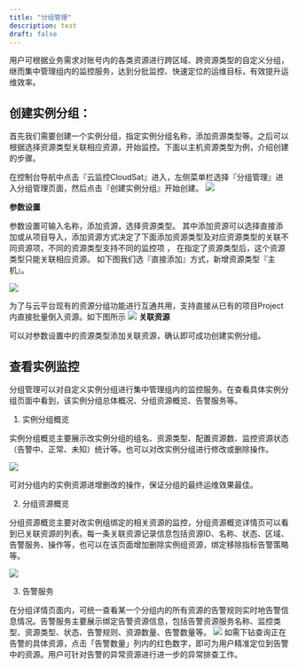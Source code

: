 ```yaml
---
title: "分组管理"
description: test
draft: false
---
```


用户可根据业务需求对账号内的各类资源进行跨区域、跨资源类型的自定义分组，继而集中管理组内的监控服务，达到分批监控、快速定位的运维目标，有效提升运维效率。

## 创建实例分组：

首先我们需要创建一个实例分组，指定实例分组名称，添加资源类型等。之后可以根据选择资源类型关联相应资源，开始监控。下面以主机资源类型为例，介绍创建的步骤。

在控制台导航中点击『云监控CloudSat』进入，左侧菜单栏选择『分组管理』进入分组管理页面，然后点击『创建实例分组』开始创建。
![](../_images/20201104213502.png)

**参数设置**

参数设置可输入名称，添加资源，选择资源类型。 其中添加资源可以选择直接添加或从项目导入，添加资源方式决定了下面添加资源类型及对应资源类型的关联不同资源项，不同的资源类型支持不同的监控项 ， 在指定了资源类型后，这个资源类型只能关联相应资源。 
如下图我们选『直接添加』方式，新增资源类型『主机』。

![](../_images/20201029111448.png)

为了与云平台现有的资源分组功能进行互通共用，支持直接从已有的项目Project内直接批量倒入资源。如下图所示
![](../_images/20201104213235.png)
**关联资源**

可以对参数设置中的资源类型添加关联资源，确认即可成功创建实例分组。

## 查看实例监控

分组管理可以对自定义实例分组进行集中管理组内的监控服务。在查看具体实例分组页面中看到，该实例分组总体概况、分组资源概览、告警服务等。

1. 实例分组概览

实例分组概览主要展示改实例分组的组名、资源类型、配置资源数、监控资源状态（告警中、正常、未知）统计等。也可以对改实例分组进行修改或删除操作。

![](../_images/20201029113911.png)

可对分组内的实例资源进增删改的操作，保证分组的最终运维效果最佳。

2. 分组资源概览

分组资源概览主要对改实例组绑定的相关资源的监控，分组资源概览详情页可以看到已关联资源的列表。每一条关联资源记录信息包括资源ID、名称、状态、区域、告警服务、操作等，也可以在该页面增加删除实例组资源，绑定移除指标告警策略等。

![](../_images/20201029143452.png)

3. 告警服务

在分组详情页面内，可统一查看某一个分组内的所有资源的告警规则实时地告警信息情况。告警服务主要展示绑定告警资源信息，包括告警资源服务名称、监控类型、资源类型、状态、告警规则、资源数量、告警数量等。
![](../_images/202011042138.png)
如需下钻查询正在告警的具体资源，点击「告警数量」列内的红色数字，即可为用户精准定位到告警中的资源。用户可针对告警的异常资源进行进一步的异常排查工作。



